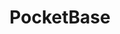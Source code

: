 ---
draft: false
title: PocketBase
content:
  id: pocketbase
  name: PocketBase
  website: https://pocketbase.io/
  short_description: Open Source backend for your next SaaS and Mobile app in 1 file
---